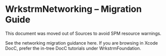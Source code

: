 # WrkstrmNetworking – Migration Guide

This document was moved out of Sources to avoid SPM resource warnings.

See the networking migration guidance here. If you are browsing in Xcode DocC, prefer the in-tree DocC tutorials under WrkstrmFoundation.

